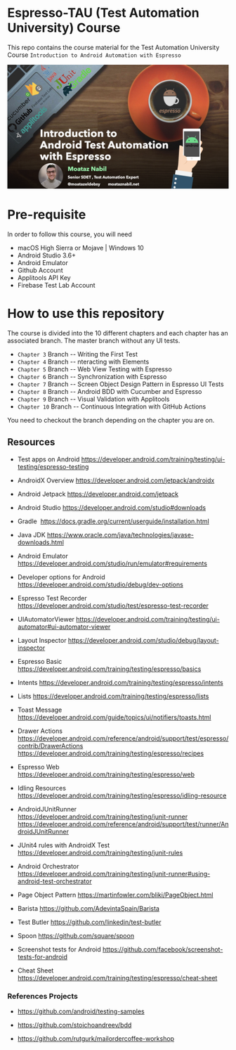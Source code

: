 # Espresso-TAU (Test Automation University) Course 

This repo contains the course material for the Test Automation University Course `Introduction to Android Automation with Espresso` 

![Image description](image.png)

# Pre-requisite 

In order to follow this course, you will need 
 * macOS High Sierra or Mojave | Windows 10 
 * Android Studio 3.6+
 * Android Emulator
 * Github Account
 * Applitools API Key
 * Firebase Test Lab Account
 
 
# How to use this repository 

The course is divided into the 10 different chapters and each chapter has an associated branch. The master branch without any UI tests. 

* `Chapter 3` Branch -- Writing the First Test 
* `Chapter 4` Branch -- nteracting with Elements 
* `Chapter 5` Branch -- Web View Testing with Espresso
* `Chapter 6` Branch -- Synchronization with Espresso 
* `Chapter 7` Branch -- Screen Object Design Pattern in Espresso UI Tests 
* `Chapter 8` Branch -- Android BDD with Cucumber and Espresso
* `Chapter 9` Branch -- Visual Validation with Applitools
* `Chapter 10` Branch -- Continuous Integration with GitHub Actions

You need to checkout the branch depending on the chapter you are on.

## Resources
- Test apps on Android
https://developer.android.com/training/testing/ui-testing/espresso-testing
- AndroidX Overview
https://developer.android.com/jetpack/androidx
- Android Jetpack
https://developer.android.com/jetpack

- Android Studio
https://developer.android.com/studio#downloads
- Gradle 
https://docs.gradle.org/current/userguide/installation.html
- Java JDK
https://www.oracle.com/java/technologies/javase-downloads.html
- Android Emulator
https://developer.android.com/studio/run/emulator#requirements

- Developer options for Android
https://developer.android.com/studio/debug/dev-options

- Espresso Test Recorder
https://developer.android.com/studio/test/espresso-test-recorder

- UIAutomatorViewer
https://developer.android.com/training/testing/ui-automator#ui-automator-viewer

- Layout Inspector
https://developer.android.com/studio/debug/layout-inspector

- Espresso Basic
https://developer.android.com/training/testing/espresso/basics

- Intents
https://developer.android.com/training/testing/espresso/intents

- Lists
https://developer.android.com/training/testing/espresso/lists

- Toast Message
https://developer.android.com/guide/topics/ui/notifiers/toasts.html

- Drawer Actions
https://developer.android.com/reference/android/support/test/espresso/contrib/DrawerActions
https://developer.android.com/training/testing/espresso/recipes

- Espresso Web 
https://developer.android.com/training/testing/espresso/web


- Idling Resources
https://developer.android.com/training/testing/espresso/idling-resource

- AndroidJUnitRunner
https://developer.android.com/training/testing/junit-runner
https://developer.android.com/reference/android/support/test/runner/AndroidJUnitRunner

- JUnit4 rules with AndroidX Test
https://developer.android.com/training/testing/junit-rules

- Android Orchestrator
https://developer.android.com/training/testing/junit-runner#using-android-test-orchestrator

- Page Object Pattern
https://martinfowler.com/bliki/PageObject.html

- Barista
https://github.com/AdevintaSpain/Barista

- Test Butler
https://github.com/linkedin/test-butler

- Spoon
https://github.com/square/spoon

- Screenshot tests for Android
https://github.com/facebook/screenshot-tests-for-android


- Cheat Sheet
https://developer.android.com/training/testing/espresso/cheat-sheet



### References Projects
 - https://github.com/android/testing-samples

 - https://github.com/stoichoandreev/bdd

 - https://github.com/rutgurk/mailordercoffee-workshop
 
 
 
